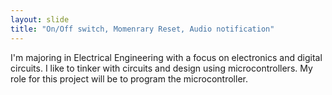 ```yaml
---
layout: slide
title: "On/Off switch, Momenrary Reset, Audio notification"
---
```

I'm majoring in Electrical Engineering with a focus on electronics and digital circuits. 
I like to tinker with circuits and design using microcontrollers. 
My role for this project will be to program the microcontroller.
